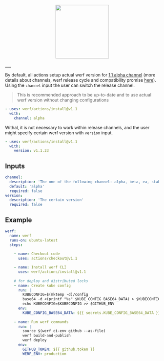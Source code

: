 <p align="center">
  <img src="https://github.com/werf/werf/raw/master/docs/images/werf-logo.svg?sanitize=true" style="max-height:100%;" height="175">
</p>
___
 
By default, all actions setup actual werf version for [1.1 alpha channel](https://werf.io/releases.html) (more details about channels, werf release cycle and compatibility promise [here](https://github.com/werf/werf#backward-compatibility-promise)). 
Using the `channel` input the user can switch the release channel.

> This is recommended approach to be up-to-date and to use actual werf version without changing configurations
  
```yaml
- uses: werf/actions/install@v1.1
  with:
    channel: alpha
```
  
Withal, it is not necessary to work within release channels, and the user might specify certain werf version with `version` input.

```yaml
- uses: werf/actions/install@v1.1
  with:
    version: v1.1.23
```

## Inputs

```yaml
channel:
  description: 'The one of the following channel: alpha, beta, ea, stable, rock-solid'
  default: 'alpha'
  required: false
version:
  description: 'The certain version'
  required: false
```

## Example

```yaml
werf:
  name: werf 
  runs-on: ubuntu-latest
  steps:
  
    - name: Checkout code  
      uses: actions/checkout@v1.1

    - name: Install werf CLI  
      uses: werf/actions/install@v1.1
    
    # for deploy and distributed locks
    - name: Create kube config
      run: |
        KUBECONFIG=$(mktemp -d)/config
        base64 -d <(printf "%s" $KUBE_CONFIG_BASE64_DATA) > $KUBECONFIG
        echo KUBECONFIG=$KUBECONFIG >> $GITHUB_ENV
      env:
        KUBE_CONFIG_BASE64_DATA: ${{ secrets.KUBE_CONFIG_BASE64_DATA }}
  
    - name: Run werf commands
      run: |
        source $(werf ci-env github --as-file)
        werf build-and-publish
        werf deploy
      env:
        GITHUB_TOKEN: ${{ github.token }}
        WERF_ENV: production
```
